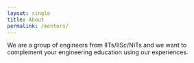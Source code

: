 ```yaml
---
layout: single
title: About
permalink: /mentors/
---
```


We are a group of engineers from IITs/IISc/NITs and we want to complement your engineering education using our experiences.
